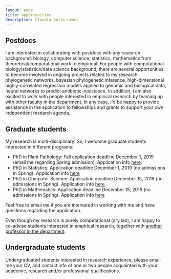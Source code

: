 ```yaml
---
layout: page
title: opportunities
description: Claudia Solis-Lemus
---
```


## Postdocs

I am interested in collaborating with postdocs with any research background: biology, computer science, statistics, mathematics from theoretical/computational work to empirical.
For people with computational biology/statistics/data science background, there are several opportunities to become involved in ongoing projects related to my research: phylogenetic networks, bayesian phylogenetic inference, high-dimensional highly-correlated regression models applied to genomic and biological data, neural networks to predict antibiotic-resistance. In addition, I am also excited to work with people interested in empirical research by teaming up with other faculty in the department. In any case, I'd be happy to provide assistance in the application to fellowships and grants to support your own independent research agenda.

## Graduate students

My research is multi-disciplinary! So, I welcome graduate students interested in different programs:
- PhD in Plant Pathology: Fall application deadline December 1, 2019 (email me regarding Spring admission). Application info [here](https://plantpath.wisc.edu/application-process/).
- PhD in Statistics: Application deadline December 1, 2019 (no admissions in Spring). Application info [here](https://stat.wisc.edu/graduate-studies/phd-program/)
- PhD in Computer Science: Application deadline December 15, 2019 (no admissions in Spring). Application info [here](https://www.cs.wisc.edu/graduate/ms-and-phd-program/)
- PhD in Mathematics: Application deadline December 15, 2019 (no admissions in Spring). Application info [here](https://www.math.wisc.edu/node/11)

Feel free to email me if you are interested in working with me and have questions regarding the application.

Even though my research is purely computational (dry lab), I am happy to co-advise students interested in empirical research, together with [another professor in the department](https://plantpath.wisc.edu/faculty-3/).


## Undergraduate students

Undergraduated students interested in research experience, please email me your CV, and contact info of one or two people acquainted with your academic, research and/or professional qualifications.

